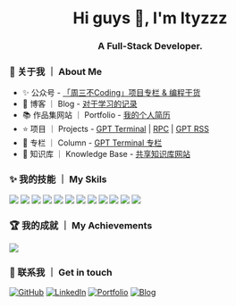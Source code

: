 <h1 align="center">Hi guys 👋, I'm ltyzzz</h1>
<h3 align="center">A Full-Stack Developer.</h3>

### 🌟 关于我 ｜ About Me
- ✨ 公众号 - [「周三不Coding」项目专栏 & 编程干货](https://github.com/ltyzzzxxx/ltyzzzxxx/assets/73587471/9a0e17a2-f2d5-49eb-83c1-17c00a2af15b)
- 📖 博客 ｜ Blog - [对于学习的记录](https://ltyzzzxxx.github.io/)
- 📚 作品集网站 ｜ Portfolio - [我的个人简历](https://ltyzzz.com/)
- ⭐ 项目 ｜ Projects - [GPT Terminal](https://github.com/ltyzzzxxx/gpt-web-terminal) | [RPC](https://github.com/ltyzzzxxx/ltyzzz-rpc) | [GPT RSS](https://github.com/ltyzzzxxx/gpt-rss)
- 🧭 专栏 ｜ Column - [GPT Terminal 专栏](https://juejin.cn/column/7244174817679425591)
- 🎈 知识库 ｜ Knowledge Base - [共享知识库网站](https://knowledge-base.cn/)

### ✨ 我的技能 ｜ My Skils   

![](https://img.shields.io/badge/-Java-4C7491?style=flat-square&logo=java&logoColor=fff)
![](https://img.shields.io/badge/-Spring-5FB832?style=flat-square&logo=Spring&logoColor=fff)
![](https://img.shields.io/badge/-Python-3e74a2?style=flat-square&logo=Python&logoColor=fff)
![](https://img.shields.io/badge/-Go-77BBE2?style=flat-square&logo=Go&logoColor=fff)
![](https://img.shields.io/badge/-Node.js-339933?style=flat-square&logo=Node.js&logoColor=fff)
![](https://img.shields.io/badge/-Vue-4fc08d?style=flat-square&logo=Vue.js&logoColor=fff)
![](https://img.shields.io/badge/-React-2d98ce?style=flat-square&logo=React&logoColor=fff)
![](https://img.shields.io/badge/-Docker-2496ED?style=flat-square&logo=Docker&logoColor=fff)
![](https://img.shields.io/badge/-Linux-000000?style=flat-square&logo=Linux&logoColor=fff)
![](https://img.shields.io/badge/-MySQL-4479A1?style=flat-square&logo=MySQL&logoColor=fff)
![](https://img.shields.io/badge/-Redis-DC382D?style=flat-square&logo=Redis&logoColor=fff)
![](https://img.shields.io/badge/-Git-E84E31?style=flat-square&logo=Git&logoColor=fff)

### 🏆 我的成就 ｜ My Achievements

<a href="#">
  <img src="https://github-readme-stats.vercel.app/api?username=ltyzzzxxx&count_private=true&show_icons=true" />
</a>

### 🎉 联系我 ｜ Get in touch

[![GitHub](https://img.shields.io/badge/GitHub-grey?logo=github)](https://github.com/ltyzzzxxx)
[![LinkedIn](https://img.shields.io/badge/LinkedIn-blue?logo=linkedin)](https://www.linkedin.com/in/tianyu-li-7068b8248/)
[![Portfolio](https://img.shields.io/badge/Portfolio-black?logo=blog)](https://ltyzzz.com)
[![Blog](https://img.shields.io/badge/Blog-blue?logo=blog)](https://ltyzzzxxx.github.io/)
